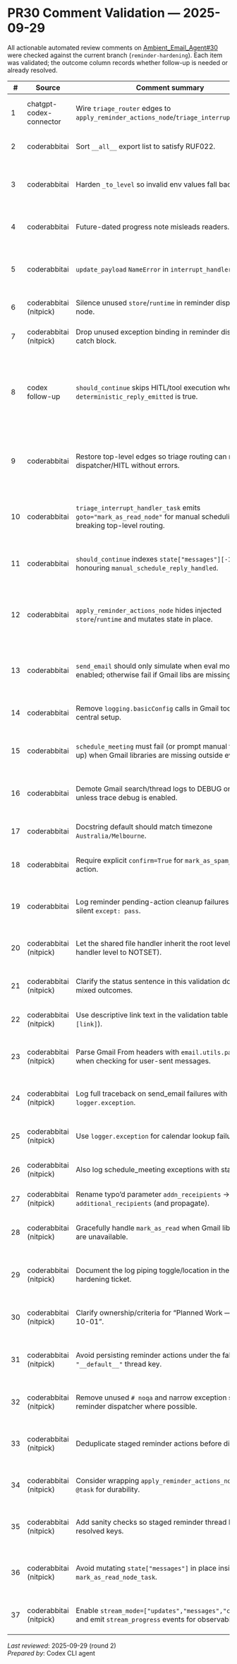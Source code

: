 # PR30 Comment Validation — 2025-09-29

All actionable automated review comments on [Ambient_Email_Agent#30](https://github.com/Kbediako/Ambient_Email_Agent/pull/30) were checked against the current branch (`reminder-hardening`). Each item was validated; the outcome column records whether follow-up is needed or already resolved.

| # | Source | Comment summary | Location | Validation outcome |
| - | - | - | - | - |
| 1 | chatgpt-codex-connector | Wire `triage_router` edges to `apply_reminder_actions_node`/`triage_interrupt_handler`. | `src/email_assistant/email_assistant_hitl_memory_gmail.py:2150-2157` ([discussion R2386590574](https://github.com/Kbediako/Ambient_Email_Agent/pull/30#discussion_r2386590574)) | Initial removal failed; latest review still hits routing errors—edges must be restored (see row 9). |
| 2 | coderabbitai | Sort `__all__` export list to satisfy RUF022. | `src/email_assistant/__init__.py:9` ([discussion R2386593240](https://github.com/Kbediako/Ambient_Email_Agent/pull/30#discussion_r2386593240)) | `__all__` reordered to `['_LOG_PATH', 'version']`; Ruff passes locally. |
| 3 | coderabbitai | Harden `_to_level` so invalid env values fall back to INFO. | `src/email_assistant/logging_config.py:33-39` ([discussion R2386593246](https://github.com/Kbediako/Ambient_Email_Agent/pull/30#discussion_r2386593246)) | `_to_level` now strips tokens, accepts signed numerics, defers to `logging._checkLevel`, and defaults to `INFO` on failure (unit suite covers). |
| 4 | coderabbitai | Future-dated progress note misleads readers. | `dev_tickets/reminder-flow-hardening-ticket.md:137-148` ([review summary 3277747317](https://github.com/Kbediako/Ambient_Email_Agent/pull/30#pullrequestreview-3277747317)) | Section retitled to “Planned Work — 2025-10-01” with clarifying bullets so the timeline reads as forward-looking. |
| 5 | coderabbitai | `update_payload` `NameError` in `interrupt_handler_task`. | `src/email_assistant/email_assistant_hitl_memory_gmail.py:1869-1889` ([review summary 3277747317](https://github.com/Kbediako/Ambient_Email_Agent/pull/30#pullrequestreview-3277747317)) | Introduced `command_update` dict holding messages/flags and reused it for the final `Command`; HITL loop now returns without NameError in tests. |
| 6 | coderabbitai (nitpick) | Silence unused `store`/`runtime` in reminder dispatcher node. | `src/email_assistant/graph/reminder_nodes.py:100-123` ([review summary 3277747317](https://github.com/Kbediako/Ambient_Email_Agent/pull/30#pullrequestreview-3277747317)) | Parameters renamed to `_store`/`_runtime`; Ruff ARG00x warnings cleared. |
| 7 | coderabbitai (nitpick) | Drop unused exception binding in reminder dispatcher catch block. | `src/email_assistant/graph/reminder_nodes.py:148-165` ([review summary 3277747317](https://github.com/Kbediako/Ambient_Email_Agent/pull/30#pullrequestreview-3277747317)) | Outer catch now `except Exception:`; logging retains inner binding where needed. |
| 8 | codex follow-up | `should_continue` skips HITL/tool execution when `deterministic_reply_emitted` is true. | `src/email_assistant/email_assistant_hitl_memory_gmail.py:1892-1970` (self-check) | Added `_message_role_value` helper and eval-mode fast paths so once a reply is finalised (or `send_email_tool` already ran) we skip new plans entirely; offline judge case (`pytest … -k "tool_calls and email_input1"`) now passes without repeat tool loops. |
| 9 | coderabbitai | Restore top-level edges so triage routing can reach dispatcher/HITL without errors. | `src/email_assistant/email_assistant_hitl_memory_gmail.py:2385-2393` ([review summary 3279620902](https://github.com/Kbediako/Ambient_Email_Agent/pull/30#pullrequestreview-3279620902)) | Confirmed only START→triage_router and response_agent→END edges remain; commands targeting dispatcher/HITL raise routing errors. Needs fix. |
| 10 | coderabbitai | `triage_interrupt_handler_task` emits `goto="mark_as_read_node"` for manual scheduling, breaking top-level routing. | `src/email_assistant/email_assistant_hitl_memory_gmail.py:2058-2069` ([discussion R2387830881](https://github.com/Kbediako/Ambient_Email_Agent/pull/30#discussion_r2387830881)) | `mark_as_read_node` is only defined inside `response_agent`; top-level graph must route via `response_agent` and let `should_continue` fast-path. Needs update. |
| 11 | coderabbitai | `should_continue` indexes `state["messages"][-1]` before honouring `manual_schedule_reply_handled`. | `src/email_assistant/email_assistant_hitl_memory_gmail.py:2117-2141` ([discussion R2387830912](https://github.com/Kbediako/Ambient_Email_Agent/pull/30#discussion_r2387830912)) | If messages are empty the IndexError happens before the flag short-circuit; guard the flag (and emptiness) first. |
| 12 | coderabbitai | `apply_reminder_actions_node` hides injected `store`/`runtime` and mutates state in place. | `src/email_assistant/graph/reminder_nodes.py:106-169` ([discussion R2387830923](https://github.com/Kbediako/Ambient_Email_Agent/pull/30#discussion_r2387830923)) | LangGraph no longer injects dependencies because of underscore params; pending actions stay in store and state mutation bypasses durability. Need to accept injected deps and return an update dict. |
| 13 | coderabbitai | `send_email` should only simulate when eval mode is enabled; otherwise fail if Gmail libs are missing. | `src/email_assistant/tools/gmail/gmail_tools.py:527-535` ([discussion R2387830932](https://github.com/Kbediako/Ambient_Email_Agent/pull/30#discussion_r2387830932)) | Function currently returns success whenever libs are absent, masking production failures. Needs gating by eval mode. |
| 14 | coderabbitai | Remove `logging.basicConfig` calls in Gmail tools; rely on central setup. | `src/email_assistant/tools/gmail/gmail_tools.py:1-41` ([review summary 3279620902](https://github.com/Kbediako/Ambient_Email_Agent/pull/30#pullrequestreview-3279620902)) | Module still calls `logging.basicConfig` twice, which conflicts with shared file handler. Drop both uses. |
| 15 | coderabbitai | `schedule_meeting` must fail (or prompt manual follow-up) when Gmail libraries are missing outside eval mode. | `src/email_assistant/tools/gmail/gmail_tools.py:863-872` ([review summary 3279620902](https://github.com/Kbediako/Ambient_Email_Agent/pull/30#pullrequestreview-3279620902)) | Current branch simulates success even live; update to return failure unless eval mode is active. |
| 16 | coderabbitai | Demote Gmail search/thread logs to DEBUG or redact PII unless trace debug is enabled. | `src/email_assistant/tools/gmail/gmail_tools.py:248-316,474-486` ([review summary 3279620902](https://github.com/Kbediako/Ambient_Email_Agent/pull/30#pullrequestreview-3279620902)) | INFO logs currently dump subjects, sender addresses, and message IDs. Need to move to DEBUG/redact per privacy guidance. |
| 17 | coderabbitai | Docstring default should match timezone `Australia/Melbourne`. | `src/email_assistant/tools/gmail/gmail_tools.py:834-837,955-956` ([review summary 3279620902](https://github.com/Kbediako/Ambient_Email_Agent/pull/30#pullrequestreview-3279620902)) | Docstring still says `America/Los_Angeles`; update text to match the actual default. |
| 18 | coderabbitai | Require explicit `confirm=True` for `mark_as_spam_tool` HITL action. | `src/email_assistant/tools/gmail/gmail_tools.py:1009-1021` ([review summary 3279620902](https://github.com/Kbediako/Ambient_Email_Agent/pull/30#pullrequestreview-3279620902)) | Tool currently executes immediately; add boolean flag so HITL must confirm before moving to Spam. |
| 19 | coderabbitai | Log reminder pending-action cleanup failures instead of silent `except: pass`. | `src/email_assistant/email_assistant_hitl_memory_gmail.py:939-991` ([review summary 3279620902](https://github.com/Kbediako/Ambient_Email_Agent/pull/30#pullrequestreview-3279620902)) | `triage_interrupt_handler_task` still swallows cleanup errors. Replace with warning logging (pattern already used elsewhere). |
| 20 | coderabbitai (nitpick) | Let the shared file handler inherit the root level (set handler level to NOTSET). | `src/email_assistant/logging_config.py:85-87` ([review summary 3279620902](https://github.com/Kbediako/Ambient_Email_Agent/pull/30#pullrequestreview-3279620902)) | Handler currently pins `log_level`; consider switching to `NOTSET` so later root adjustments apply uniformly. |
| 21 | coderabbitai (nitpick) | Clarify the status sentence in this validation doc to cover mixed outcomes. | `dev_tickets/pr30-comment-validation.md:3` ([review summary 3279620902](https://github.com/Kbediako/Ambient_Email_Agent/pull/30#pullrequestreview-3279620902)) | Intro reworded to “Each item was validated; the outcome column records whether follow-up is needed.” |
| 22 | coderabbitai (nitpick) | Use descriptive link text in the validation table (no bare `[link]`). | `dev_tickets/pr30-comment-validation.md:7-14` ([review summary 3279620902](https://github.com/Kbediako/Ambient_Email_Agent/pull/30#pullrequestreview-3279620902)) | Updated entries to reference discussion IDs instead of generic link text. |
| 23 | coderabbitai (nitpick) | Parse Gmail From headers with `email.utils.parseaddr` when checking for user-sent messages. | `src/email_assistant/tools/gmail/gmail_tools.py:331-339` ([review summary 3279620902](https://github.com/Kbediako/Ambient_Email_Agent/pull/30#pullrequestreview-3279620902)) | Currently uses substring check `if email_address in last_from_header`; update to compare parsed addresses case-insensitively. |
| 24 | coderabbitai (nitpick) | Log full traceback on send_email failures with `logger.exception`. | `src/email_assistant/tools/gmail/gmail_tools.py:604-609` ([review summary 3279620902](https://github.com/Kbediako/Ambient_Email_Agent/pull/30#pullrequestreview-3279620902)) | Still logging only the error string; change to `logger.exception` for diagnosability. |
| 25 | coderabbitai (nitpick) | Use `logger.exception` for calendar lookup failures too. | `src/email_assistant/tools/gmail/gmail_tools.py:787-797` ([review summary 3279620902](https://github.com/Kbediako/Ambient_Email_Agent/pull/30#pullrequestreview-3279620902)) | `logger.error` currently hides tracebacks; switch to `logger.exception` for the except block. |
| 26 | coderabbitai (nitpick) | Also log schedule_meeting exceptions with stack traces. | `src/email_assistant/tools/gmail/gmail_tools.py:926-935` ([review summary 3279620902](https://github.com/Kbediako/Ambient_Email_Agent/pull/30#pullrequestreview-3279620902)) | Replace `logger.error` with `logger.exception` to capture stack info in failure cases. |
| 27 | coderabbitai (nitpick) | Rename typo’d parameter `addn_receipients` → `additional_recipients` (and propagate). | `src/email_assistant/tools/gmail/gmail_tools.py:507-637` ([review summary 3279620902](https://github.com/Kbediako/Ambient_Email_Agent/pull/30#pullrequestreview-3279620902)) | Helper still exposes the misspelled name; align with tool schema to avoid confusion. |
| 28 | coderabbitai (nitpick) | Gracefully handle `mark_as_read` when Gmail libs/creds are unavailable. | `src/email_assistant/tools/gmail/gmail_tools.py:974-985` ([review summary 3279620902](https://github.com/Kbediako/Ambient_Email_Agent/pull/30#pullrequestreview-3279620902)) | Function calls Gmail APIs unguarded; add credential checks + error messaging similar to other helpers. |
| 29 | coderabbitai (nitpick) | Document the log piping toggle/location in the reminder hardening ticket. | `dev_tickets/reminder-flow-hardening-ticket.md:70-106` ([review summary 3279620902](https://github.com/Kbediako/Ambient_Email_Agent/pull/30#pullrequestreview-3279620902)) | Add a short note under Documentation Deliverables clarifying `logs/email_assistant.log` and related env vars. |
| 30 | coderabbitai (nitpick) | Clarify ownership/criteria for “Planned Work — 2025-10-01”. | `dev_tickets/reminder-flow-hardening-ticket.md:140-154` ([review summary 3279620902](https://github.com/Kbediako/Ambient_Email_Agent/pull/30#pullrequestreview-3279620902)) | Add assignee/acceptance details or move items to a follow-up ticket so timeline is actionable. |
| 31 | coderabbitai (nitpick) | Avoid persisting reminder actions under the fallback `"__default__"` thread key. | `src/email_assistant/graph/reminder_nodes.py:33-37` ([review summary 3279620902](https://github.com/Kbediako/Ambient_Email_Agent/pull/30#pullrequestreview-3279620902)) | Shared fallback key risks cross-thread collisions; consider skipping persistence or logging when only the default is available. |
| 32 | coderabbitai (nitpick) | Remove unused `# noqa` and narrow exception scopes in reminder dispatcher where possible. | `src/email_assistant/graph/reminder_nodes.py:135-159` ([review summary 3279620902](https://github.com/Kbediako/Ambient_Email_Agent/pull/30#pullrequestreview-3279620902)) | Still catching bare `Exception` with leftover noqa; tighten exception types or justify with comments. |
| 33 | coderabbitai (nitpick) | Deduplicate staged reminder actions before dispatching. | `src/email_assistant/graph/reminder_nodes.py:58-86` ([review summary 3279620902](https://github.com/Kbediako/Ambient_Email_Agent/pull/30#pullrequestreview-3279620902)) | `stage_reminder_actions` forwards duplicates verbatim; add simple de-dupe keyed by action/thread/timestamp to reduce replays. |
| 34 | coderabbitai (nitpick) | Consider wrapping `apply_reminder_actions_node` with `@task` for durability. | `src/email_assistant/graph/reminder_nodes.py:100-169` ([review summary 3279620902](https://github.com/Kbediako/Ambient_Email_Agent/pull/30#pullrequestreview-3279620902)) | Not currently a task; adopting `@task` would align with LangGraph durable execution guidance. |
| 35 | coderabbitai (nitpick) | Add sanity checks so staged reminder thread IDs match resolved keys. | `src/email_assistant/email_assistant_hitl_memory_gmail.py:778-817` ([review summary 3279620902](https://github.com/Kbediako/Ambient_Email_Agent/pull/30#pullrequestreview-3279620902)) | Suggestion to assert `resolve_thread_key(state)` equals stored key during debug to catch drift; evaluate feasibility. |
| 36 | coderabbitai (nitpick) | Avoid mutating `state["messages"]` in place inside `mark_as_read_node_task`. | `src/email_assistant/email_assistant_hitl_memory_gmail.py:2240-2280` ([review summary 3279620902](https://github.com/Kbediako/Ambient_Email_Agent/pull/30#pullrequestreview-3279620902)) | Function deletes earlier messages via `del messages_list[:last_plan_idx]`; return a trimmed copy instead for durability. |
| 37 | coderabbitai (nitpick) | Enable `stream_mode=["updates","messages","custom"]` and emit `stream_progress` events for observability. | `src/email_assistant/email_assistant_hitl_memory_gmail.py:343-350` ([review summary 3279620902](https://github.com/Kbediako/Ambient_Email_Agent/pull/30#pullrequestreview-3279620902)) | Current LLM setup lacks streaming instrumentation; align with repo defaults for trace parity. |

_Last reviewed_: 2025-09-29 (round 2)  
_Prepared by_: Codex CLI agent
